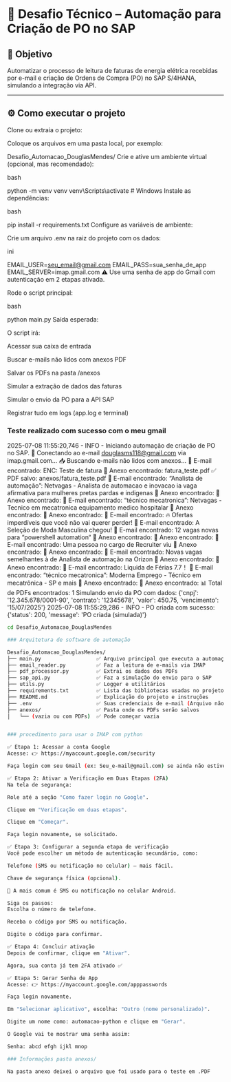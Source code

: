 # 💼 Desafio Técnico – Automação para Criação de PO no SAP

## 📌 Objetivo

Automatizar o processo de leitura de faturas de energia elétrica recebidas por e-mail e criação de Ordens de Compra (PO) no SAP S/4HANA, simulando a integração via API.

---

## ⚙️ Como executar o projeto

Clone ou extraia o projeto:

Coloque os arquivos em uma pasta local, por exemplo:


Desafio_Automacao_DouglasMendes/
Crie e ative um ambiente virtual (opcional, mas recomendado):

bash

python -m venv venv
venv\Scripts\activate  # Windows
Instale as dependências:

bash

pip install -r requirements.txt
Configure as variáveis de ambiente:

Crie um arquivo .env na raiz do projeto com os dados:

ini

EMAIL_USER=seu_email@gmail.com
EMAIL_PASS=sua_senha_de_app
EMAIL_SERVER=imap.gmail.com
⚠️ Use uma senha de app do Gmail com autenticação em 2 etapas ativada.

Rode o script principal:

bash

python main.py
Saída esperada:

O script irá:

Acessar sua caixa de entrada

Buscar e-mails não lidos com anexos PDF

Salvar os PDFs na pasta /anexos

Simular a extração de dados das faturas

Simular o envio da PO para a API SAP

Registrar tudo em logs (app.log e terminal)


### Teste realizado com sucesso com o meu gmail

2025-07-08 11:55:20,746 - INFO - Iniciando automação de criação de PO no SAP.
🔐 Conectando ao e-mail douglasms118@gmail.com via imap.gmail.com...
📥 Buscando e-mails não lidos com anexos...
📧 E-mail encontrado: ENC: Teste de fatura
📎 Anexo encontrado: fatura_teste.pdf
✅ PDF salvo: anexos/fatura_teste.pdf
📧 E-mail encontrado: “Analista de automação”: Netvagas - Analista de automacao e inovacao ia vaga afirmativa para mulheres pretas pardas e indigenas
📎 Anexo encontrado: 
📎 Anexo encontrado: 
📧 E-mail encontrado: “técnico mecatronica”: Netvagas - Tecnico em mecatronica equipamento medico hospitalar
📎 Anexo encontrado: 
📎 Anexo encontrado: 
📧 E-mail encontrado: 🔥 Ofertas imperdíveis que você não vai querer perder!
📧 E-mail encontrado: A Seleção de Moda Masculina chegou!
📧 E-mail encontrado: 12 vagas novas para “powershell automation“
📎 Anexo encontrado:
📎 Anexo encontrado:
📧 E-mail encontrado: Uma pessoa no cargo de Recruiter viu
📎 Anexo encontrado:
📎 Anexo encontrado:
📧 E-mail encontrado: Novas vagas semelhantes à de Analista de automação na Orizon
📎 Anexo encontrado:
📎 Anexo encontrado:
📧 E-mail encontrado: Liquida de Férias 7.7！
📧 E-mail encontrado: “técnico mecatronica”: Moderna Emprego - Técnico em mecatrônica - SP e mais
📎 Anexo encontrado:
📎 Anexo encontrado:
📊 Total de PDFs encontrados: 1
Simulando envio da PO com dados: {'cnpj': '12.345.678/0001-90', 'contrato': '12345678', 'valor': 450.75, 'vencimento': '15/07/2025'}
2025-07-08 11:55:29,286 - INFO - PO criada com sucesso: {'status': 200, 'message': 'PO criada (simulada)'}


```bash
cd Desafio_Automacao_DouglasMendes

### Arquitetura de software de automação 

Desafio_Automacao_DouglasMendes/
├── main.py                  ✅ Arquivo principal que executa a automação
├── email_reader.py          ✅ Faz a leitura de e-mails via IMAP
├── pdf_processor.py         ✅ Extrai os dados dos PDFs
├── sap_api.py               ✅ Faz a simulação do envio para o SAP
├── utils.py                 ✅ Logger e utilitários
├── requirements.txt         ✅ Lista das bibliotecas usadas no projeto
├── README.md                ✅ Explicação do projeto e instruções
├── .env                     ✅ Suas credenciais de e-mail (Arquivo não enviado - será necessário criar para rodar o main.py)
├── anexos/                  ✅ Pasta onde os PDFs serão salvos
│   └── (vazia ou com PDFs)  ✅ Pode começar vazia


### procedimento para usar o IMAP com python 

✅ Etapa 1: Acessar a conta Google
Acesse: 👉 https://myaccount.google.com/security

Faça login com seu Gmail (ex: Seu_e-mail@gmail.com) se ainda não estiver logado.

✅ Etapa 2: Ativar a Verificação em Duas Etapas (2FA)
Na tela de segurança:

Role até a seção "Como fazer login no Google".

Clique em "Verificação em duas etapas".

Clique em "Começar".

Faça login novamente, se solicitado.

✅ Etapa 3: Configurar a segunda etapa de verificação
Você pode escolher um método de autenticação secundário, como:

Telefone (SMS ou notificação no celular) — mais fácil.

Chave de segurança física (opcional).

📱 A mais comum é SMS ou notificação no celular Android.

Siga os passos:
Escolha o número de telefone.

Receba o código por SMS ou notificação.

Digite o código para confirmar.

✅ Etapa 4: Concluir ativação
Depois de confirmar, clique em "Ativar".

Agora, sua conta já tem 2FA ativado ✅

✅ Etapa 5: Gerar Senha de App
Acesse: 👉 https://myaccount.google.com/apppasswords

Faça login novamente.

Em "Selecionar aplicativo", escolha: "Outro (nome personalizado)".

Digite um nome como: automacao-python e clique em "Gerar".

O Google vai te mostrar uma senha assim:

Senha: abcd efgh ijkl mnop

### Informações pasta anexos/ 

Na pasta anexo deixei o arquivo que foi usado para o teste em .PDF

